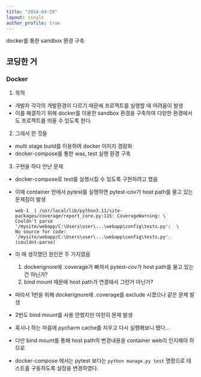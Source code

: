```yaml
---
title: "2024-04-20" 
layout: single
author_profile: true
---
```


docker를 통한 sandbox 환경 구축
## 코딩한 거

### Docker

1. 목적
- 개발자 각각의 개발환경이 다르기 때문에 프로젝트를 실행할 때 어려움이 발생
- 이를 해결하기 위해 docker를 이용한 sandbox 환경을 구축하여 다양한 환경에서도 프로젝트를 띄울 수 있도록 한다.

2. 그래서 한 것들
- multi stage build를 이용하여 docker 이미지 경량화
- docker-compose를 통한 was, test 실행 환경 구축

3. 구현을 하다 만난 문제
- docker-compose로 test를 실행시킬 수 있도록 구현하려고 했음
- 이때 container 안에서 pytest를 실행하면 pytest-cov가 host path를 물고 있는 문제점이 발생
  ```shell
  web-1  | /usr/local/lib/python3.11/site-packages/coverage/report_core.py:115: CoverageWarning: \ 
  Couldn't parse '/mysite/webapp/C:\Users\user\...\webapp\config\tests.py':  \
  No source for code: '/mysite/webapp/C:\Users\user\...\webapp\config\tests.py'. (couldnt-parse)  
  ```
- 이 때 생각했던 원인은 두 가지였음
    1. dockerignore에 .coverage가 빠져서 pytest-cov가 host path를 물고 있는 건 아닌가?
    2. bind mount 때문에 host path가 연결돼서 그런거 아닌가?

- 따라서 1번을 위해 dockerignore에 .coverage를 exclude 시켰으나 같은 문제 발생
- 2번도 bind mount를 사용 안했지만 여전히 문제 발생
- 혹시나 하는 마음에 pycharm cache를 지우고 다시 실행해보니 됐다...
- 다만 bind mount를 통해 host path의 변경내용을 container web이 인지해야 하므로
- docker-compose 에서는 pytest 보다는 `python manage.py test` 명령으로 테스트를 구동하도록 설정을 변경하였다.

